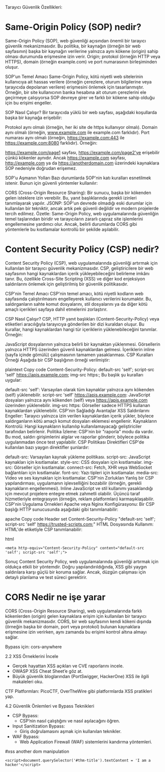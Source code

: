 Tarayıcı Güvenlik Özellikleri:
# Same-Origin Policy (SOP) nedir?
Same-Origin Policy (SOP), web güvenliği açısından önemli bir tarayıcı güvenlik mekanizmasıdır. Bu politika, bir kaynağın (örneğin bir web sayfasının) başka bir kaynağın verilerine yalnızca aynı kökene (origin) sahip olması durumunda erişmesine izin verir. Origin; protokol (örneğin HTTP veya HTTPS), domain (örneğin example.com) ve port numarasının birleşiminden oluşur.

SOP'un Temel Amacı
Same-Origin Policy, kötü niyetli web sitelerinin kullanıcıya ait hassas verilere (örneğin çerezlere, oturum bilgilerine veya tarayıcıda depolanan verilere) erişmesini önlemek için tasarlanmıştır. Örneğin, bir site kullanıcının banka hesabına ait oturum çerezlerini ele geçirmeye çalışıyorsa SOP devreye girer ve farklı bir kökene sahip olduğu için bu erişimi engeller.

SOP Nasıl Çalışır?
Bir tarayıcıda yüklü bir web sayfası, aşağıdaki koşullarda başka bir kaynağa erişebilir:

Protokol aynı olmalı (örneğin, her iki site de https kullanıyor olmalı).
Domain aynı olmalı (örneğin, www.example.com ile example.com farklıdır).
Port numarası aynı olmalı (örneğin, https://example.com:443 ile https://example.com:8080 farklıdır).
Örneğin:

https://example.com/page1 sayfası, https://example.com/page2'ye erişebilir çünkü kökenler aynıdır.
Ancak https://example.com sayfası, http://example.com ya da https://anotherdomain.com üzerindeki kaynaklara SOP nedeniyle doğrudan erişemez.

SOP'u Aşmanın Yolları
Bazı durumlarda SOP'nin katı kuralları esnetilmek istenir. Bunun için güvenli yöntemler kullanılır:

CORS (Cross-Origin Resource Sharing): Bir sunucu, başka bir kökenden gelen isteklere izin verebilir. Bu, yanıt başlıklarında gerekli izinleri tanımlayarak yapılır.
JSONP: SOP'un devrede olmadığı eski durumlar için kullanılan bir tekniktir, ancak artık pek güvenli değildir ve modern projelerde tercih edilmez.
Özetle:
Same-Origin Policy, web uygulamalarında güvenliğin temel taşlarından biridir ve tarayıcıların zararlı çapraz site işlemlerini engellemesine yardımcı olur. Ancak, belirli durumlarda CORS gibi yöntemlerle bu kısıtlamalar kontrollü bir şekilde aşılabilir.

# Content Security Policy (CSP) nedir?
Content Security Policy (CSP), web uygulamalarında güvenliği artırmak için kullanılan bir tarayıcı güvenlik mekanizmasıdır. CSP, geliştiricilere bir web sayfasının hangi kaynaklardan içerik yükleyebileceğini belirleme imkânı tanır. Bu, özellikle Cross-Site Scripting (XSS) ve diğer kod enjeksiyon saldırılarını önlemek için geliştirilmiş bir güvenlik politikasıdır.

CSP'nin Temel Amacı
CSP'nin temel amacı, kötü niyetli kodların web sayfasında çalıştırılmasını engelleyerek kullanıcı verilerini korumaktır. Bu, saldırganların sahte komut dosyalarını, stil dosyalarını ya da diğer kötü amaçlı içerikleri sayfaya dahil etmelerini zorlaştırır.

CSP Nasıl Çalışır?
CSP, HTTP yanıt başlıkları (Content-Security-Policy) veya <meta> etiketleri aracılığıyla tarayıcıya gönderilen bir dizi kuraldan oluşur. Bu kurallar, hangi kaynaklardan hangi tür içeriklerin yüklenebileceğini tanımlar. Örneğin:

JavaScript dosyalarının yalnızca belirli bir kaynaktan yüklenmesi.
Görsellerin yalnızca HTTPS üzerinden güvenli kaynaklardan gelmesi.
İçeriklerin inline (sayfa içinde gömülü) çalışmasının tamamen yasaklanması.
CSP Kuralları Örneği
Aşağıda bir CSP başlığının örneği verilmiştir:

plaintext
Copy code
Content-Security-Policy: default-src 'self'; script-src 'self' https://apis.example.com; img-src https:;
Bu başlık şu kuralları uygular:

default-src 'self': Varsayılan olarak tüm kaynaklar yalnızca aynı kökenden (self) yüklenebilir.
script-src 'self' https://apis.example.com: JavaScript dosyaları yalnızca aynı kökenden (self) veya https://apis.example.com üzerinden yüklenebilir.
img-src https: Görseller sadece HTTPS kullanan kaynaklardan yüklenebilir.
CSP'nin Sağladığı Avantajlar
XSS Saldırılarını Engeller: Tarayıcı yalnızca izin verilen kaynaklardan içerik yükler, böylece saldırganların kötü amaçlı komut dosyaları eklemesi engellenir.
Kaynakların Kontrolü: Hangi kaynakların kullanılıp kullanılamayacağı geliştiriciler tarafından belirlenir.
Politika İzleme: CSP'nin bir "raporla" modu da vardır. Bu mod, saldırı girişimlerini algılar ve raporlar gönderir, böylece politika uygulanmadan önce test yapılabilir.
CSP Politikası Direktifleri
CSP'de kullanılan bazı yaygın direktifler şunlardır:

default-src: Varsayılan kaynak yükleme politikası.
script-src: JavaScript kaynakları için kısıtlamalar.
style-src: CSS dosyaları için kısıtlamalar.
img-src: Görseller için kısıtlamalar.
connect-src: Fetch, XHR veya WebSocket bağlantıları için kısıtlamalar.
font-src: Yazı tipleri için kısıtlamalar.
media-src: Video ve ses kaynakları için kısıtlamalar.
CSP'nin Zorlukları
Yanlış bir CSP yapılandırması, uygulamanın işlevselliğini bozabilir (örneğin, gerekli kaynakların engellenmesi).
Inline JavaScript ve stil kullanımı yasaklandığı için mevcut projelere entegre etmek zahmetli olabilir.
Üçüncü taraf hizmetleriyle entegrasyon (örneğin, reklam platformları) karmaşıklaşabilir.
CSP'nin Uygulama Örnekleri
Apache veya Nginx Konfigürasyonu: Bir CSP başlığı HTTP sunucusunda aşağıdaki gibi tanımlanabilir:

apache
Copy code
Header set Content-Security-Policy "default-src 'self'; script-src 'self' https://trusted-scripts.com;"
HTML Dosyasında Kullanım: HTML'de <meta> etiketiyle CSP tanımlanabilir:

html
```
<meta http-equiv="Content-Security-Policy" content="default-src 'self'; script-src 'self';">
```
Sonuç
Content Security Policy, web uygulamalarında güvenliği artırmak için oldukça etkili bir yöntemdir. Doğru yapılandırıldığında, XSS gibi yaygın saldırılara karşı güçlü bir koruma sağlar. Ancak, düzgün çalışması için detaylı planlama ve test süreci gerektirir.


 # CORS Nedir ne işe yarar 

CORS (Cross-Origin Resource Sharing), web uygulamalarında farklı kökenlerden (origin) gelen kaynaklara erişim için kullanılan bir tarayıcı güvenlik mekanizmasıdır. CORS, bir web sayfasının kendi kökeni dışında (örneğin başka bir domain, port veya protokol) bulunan kaynaklara erişmesine izin verirken, aynı zamanda bu erişimi kontrol altına almayı sağlar.

Bypass için:  cors-anywhere 

2.2 XSS Örneklerini İncele
 + Gerçek hayattan XSS açıkları ve CVE raporlarını incele.
 + OWASP XSS Cheat Sheet’e göz at.
 + Büyük güvenlik bloglarından (PortSwigger, HackerOne) XSS ile ilgili makaleleri oku.



CTF Platformları:
PicoCTF, OverTheWire gibi platformlarda XSS pratikleri yap.



4.2 Güvenlik Önlemleri ve Bypass Teknikleri
 + CSP Bypass:
    - CSP’nin nasıl çalıştığını ve nasıl aşılacağını öğren.  
 + Input Sanitization Bypass:
    - Giriş doğrulamasını aşmak için kullanılan teknikler.
 + WAF Bypass:
    - Web Application Firewall (WAF) sistemlerini kandırma yöntemleri.


#xss another dom manipulation
```
<script>document.querySelector('#thm-title').textContent = 'I am a hacker'</script>
```

